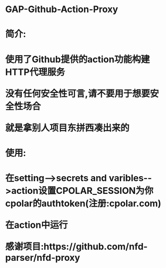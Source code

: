 # GAP-Github-Action-Proxy
<h1>简介:<h1/><p/>
  使用了Github提供的action功能构建HTTP代理服务<p/>
  没有任何安全性可言,请不要用于想要安全性场合<p/>
  就是拿别人项目东拼西凑出来的<p/>
<h1>使用:<h1/><p/>
  在setting-->secrets and varibles-->action设置CPOLAR_SESSION为你cpolar的authtoken(注册:cpolar.com)<p/>
  在action中运行<p/>
感谢项目:https://github.com/nfd-parser/nfd-proxy
